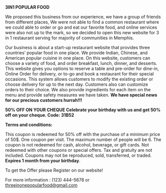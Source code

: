 **3IN1 POPULAR FOOD**

We proposed this business from our experience, we have a group of friends from different places, We were not able to find a common restaurant where we could able to order or go and eat our favorite food, and online services were also not up to the mark, so we decided to open this new website for 3 in 1 restaurant serving for majority of communities in Memphis.

Our business is about a start-up restaurant website that provides three countries’ popular food in one place. We provide Indian, Chinese, and American popular cuisine in one place. On this website, customers can choose a variety of food, and order breakfast, lunch, dinner, and desserts. This website gives you options to reserve a table and pre-order for dine-in, Online Order for delivery, or to-go and book a restaurant for their special occasions. This system allows customers to modify the existing order or choose delivery for up to the next day. Customers also can customize orders to their choice. We also provide ingredients for each item on the menu and provide safety measures we have taken.
**We have special news for our precious customers hurrah!!!**

**50% OFF ON YOUR CHEQUE
Celebrate your birthday with us and get 50% off on your cheque.
Code: 31B52**

**Terms and conditions:**

This coupon is redeemed for 50% off with the purchase of a minimum price of 50$. One coupon per visit. The maximum number of people will be 6. The coupon is not redeemed for cash, alcohol, beverage, or gift cards. Not redeemed with other coupons or special offers. Tax and gratuity are not included. Coupons may not be reproduced, sold, transferred, or traded. **Expires 1 month from your birthday**.

To get the Offer please Register on our website!

For more information : (123) 444–5678 or threeinonepopularfood@gmail.com
